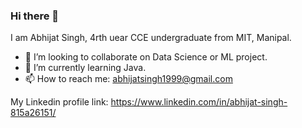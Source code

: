 ### Hi there 👋

<!--
**abhiisinghh7/abhiisinghh7** is a ✨ _special_ ✨ repository because its `README.md` (this file) appears on your GitHub profile.

Here are some ideas to get you started:

- 🔭 I’m currently working on ...

- 🤔 I’m looking for help with ...
- 💬 Ask me about ...

- 😄 Pronouns: ...
- ⚡ Fun fact: ...
-->
I am Abhijat Singh, 4rth uear CCE undergraduate from MIT, Manipal.

- 👯 I’m looking to collaborate on Data Science or ML project.
- 🌱 I’m currently learning Java.
- 📫 How to reach me: abhijatsingh1999@gmail.com

My Linkedin profile link: https://www.linkedin.com/in/abhijat-singh-815a26151/
